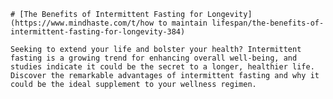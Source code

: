 
    # [The Benefits of Intermittent Fasting for Longevity](https://www.mindhaste.com/t/how to maintain lifespan/the-benefits-of-intermittent-fasting-for-longevity-384)

    Seeking to extend your life and bolster your health? Intermittent fasting is a growing trend for enhancing overall well-being, and studies indicate it could be the secret to a longer, healthier life. Discover the remarkable advantages of intermittent fasting and why it could be the ideal supplement to your wellness regimen.
    
